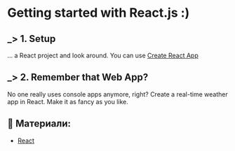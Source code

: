 # Getting started with React.js :)  

## _> 1. Setup
... a React project and look around. You can use [Create React App](https://github.com/facebook/create-react-app)

## _> 2. Remember that Web App?
No one really uses console apps anymore, right? Create a real-time weather app in React. Make it as fancy as you like.

## 🔖 Материали: 
- [React](https://reactjs.org/)
